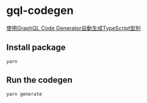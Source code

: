 # gql-codegen

[使用GraphQL Code Generator自動生成TypeScript型別](https://myanswer.medium.com/%E4%BD%BF%E7%94%A8graphql-code-generator%E8%87%AA%E5%8B%95%E7%94%9F%E6%88%90typescript%E5%9E%8B%E5%88%A5-d5a5d1f4e9c2)

## Install package

```
yarn
```

## Run the codegen
```
yarn generate
```
